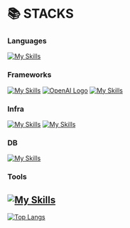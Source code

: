 # 📚 STACKS

### Languages
[![My Skills](https://skillicons.dev/icons?i=js,ts&theme=light)](https://skillicons.dev)
<!--[![My Skills](https://skillicons.dev/icons?i=js,ts,html,css&theme=light)](https://skillicons.dev) -->

### Frameworks
[![My Skills](https://skillicons.dev/icons?i=nodejs&theme=light)](https://skillicons.dev)
[![OpenAI Logo](https://velog.velcdn.com/images/for_i_in_range/post/4704b07e-a588-4fc3-a764-421f17d28a92/image.png)](https://www.openai.com)
[![My Skills](https://skillicons.dev/icons?i=express,nestjs,react&theme=light)](https://skillicons.dev)

### Infra
[![My Skills](https://skillicons.dev/icons?i=aws,cloudflare,docker&theme=light)](https://skillicons.dev)
[![My Skills](https://skillicons.dev/icons?i=linux)](https://skillicons.dev)

### DB
[![My Skills](https://skillicons.dev/icons?i=mysql,postgres,mongodb&theme=light)](https://skillicons.dev)

### Tools
[![My Skills](https://skillicons.dev/icons?i=git,github,notion,vscode)](https://skillicons.dev)</br>
---
[![Top Langs](https://github-readme-stats.vercel.app/api/top-langs/?username=foriinrangelen&layout=compact)](https://github.com/anuraghazra/github-readme-stats)








